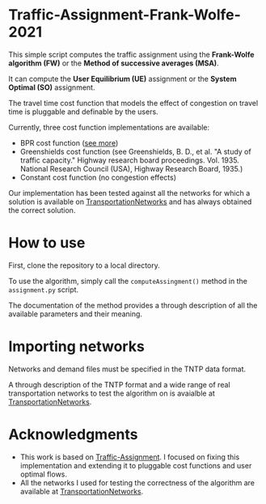 # Traffic-Assignment-Frank-Wolfe-2021

This simple script computes the traffic assignment using the **Frank-Wolfe algorithm (FW)** or the **Method of successive averages (MSA)**.

It can compute the **User Equilibrium (UE)** assignment or the **System Optimal (SO)** assignment.

The travel time cost function that models the effect of congestion on travel time is pluggable and definable by the users.

Currently, three cost function implementations are available:
* BPR cost function ([see more](https://rdrr.io/rforge/travelr/man/bpr.function.html))
* Greenshields cost function (see Greenshields, B. D., et al. "A study of traffic capacity." Highway research board proceedings. Vol. 1935. National Research Council (USA), Highway Research Board, 1935.)
* Constant cost function (no congestion effects)

Our implementation has been tested against all the networks for which a solution is available on [TransportationNetworks](https://github.com/bstabler/TransportationNetworks) and has always obtained the correct solution.

# How to use

First, clone the repository to a local directory.

To use the algorithm, simply call the `computeAssingment()` method in the `assignment.py` script.

The documentation of the method provides a through description of all the available parameters and their meaning.

# Importing networks
 Networks and demand files must be specified in the TNTP data format.
 
 A through description of the TNTP format and a wide range of real transportation networks to test the algorithm on is avaialble at [TransportationNetworks](https://github.com/bstabler/TransportationNetworks).

 
 # Acknowledgments
 
* This work is based on [Traffic-Assignment](https://github.com/prameshk/Traffic-Assignment). I focused on fixing this implementation and extending it to pluggable cost functions and user optimal flows.
* All the networks I used for testing the correctness of the algorithm are available at [TransportationNetworks](https://github.com/bstabler/TransportationNetworks).
